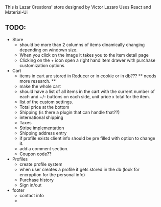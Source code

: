 This is Lazar Creations' store designed by Victor Lazaro
Uses React and Material-Ui

## TODO:

- Store
  - should be more than 2 columns of items dinamically changing depending on windown size.
  - When you click on the image it takes you to the item detail page
  - Clicking on the + icon open a right hand item drawer with purchase customization options.
- Cart
  - items in cart are stored in Reducer or in cookie or in db??? ** needs more research. **
  - make the whole cart
  - should have a list of all items in the cart with the current number of each and +/- buttons on each side, unit price x total for the item.
  - list of the custom settings.
  - Total price at the bottom
  - Shipping (is there a plugin that can handle that??)
  - international shipping
  - Taxes
  - Stripe implementation
  - Shipping address entry
  - if profile exists client info should be pre filled with option to change it.
  - add a comment section.
  - Coupon code??
- Profiles
  - create profile system
  - when user creates a profile it gets stored in the db (look for encryption for the personal info)
  - Purchase history
  - Sign in/out
- footer
  - contact info
  -
